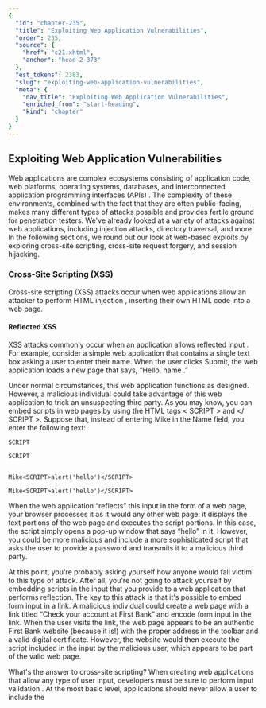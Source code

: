 ```yaml
---
{
  "id": "chapter-235",
  "title": "Exploiting Web Application Vulnerabilities",
  "order": 235,
  "source": {
    "href": "c21.xhtml",
    "anchor": "head-2-373"
  },
  "est_tokens": 2383,
  "slug": "exploiting-web-application-vulnerabilities",
  "meta": {
    "nav_title": "Exploiting Web Application Vulnerabilities",
    "enriched_from": "start-heading",
    "kind": "chapter"
  }
}
---
```

## Exploiting Web Application Vulnerabilities

Web applications are complex ecosystems consisting of application code, web platforms, operating systems, databases, and interconnected application programming interfaces (APIs) . The complexity of these environments, combined with the fact that they are often public-facing, makes many different types of attacks possible and provides fertile ground for penetration testers. We've already looked at a variety of attacks against web applications, including injection attacks, directory traversal, and more. In the following sections, we round out our look at web-based exploits by exploring cross-site scripting, cross-site request forgery, and session hijacking.

### Cross-Site Scripting (XSS)

Cross-site scripting (XSS) attacks occur when web applications allow an attacker to perform HTML injection , inserting their own HTML code into a web page.

#### Reflected XSS

XSS attacks commonly occur when an application allows reflected input . For example, consider a simple web application that contains a single text box asking a user to enter their name. When the user clicks Submit, the web application loads a new page that says, “Hello, name .”

Under normal circumstances, this web application functions as designed. However, a malicious individual could take advantage of this web application to trick an unsuspecting third party. As you may know, you can embed scripts in web pages by using the HTML tags < SCRIPT > and </ SCRIPT >. Suppose that, instead of entering Mike in the Name field, you enter the following text:

`SCRIPT`

`SCRIPT`

```

Mike<SCRIPT>alert('hello')</SCRIPT>
```

`Mike<SCRIPT>alert('hello')</SCRIPT>`

When the web application “reflects” this input in the form of a web page, your browser processes it as it would any other web page: it displays the text portions of the web page and executes the script portions. In this case, the script simply opens a pop-up window that says “hello” in it. However, you could be more malicious and include a more sophisticated script that asks the user to provide a password and transmits it to a malicious third party.

At this point, you're probably asking yourself how anyone would fall victim to this type of attack. After all, you're not going to attack yourself by embedding scripts in the input that you provide to a web application that performs reflection. The key to this attack is that it's possible to embed form input in a link. A malicious individual could create a web page with a link titled “Check your account at First Bank” and encode form input in the link. When the user visits the link, the web page appears to be an authentic First Bank website (because it is!) with the proper address in the toolbar and a valid digital certificate. However, the website would then execute the script included in the input by the malicious user, which appears to be part of the valid web page.

What's the answer to cross-site scripting? When creating web applications that allow any type of user input, developers must be sure to perform input validation . At the most basic level, applications should never allow a user to include the <SCRIPT> tag in a reflected input field. However, this doesn't solve the problem completely; many clever alternatives are available to an industrious web application attacker. The best solution is to determine the type of input that the application will allow and then validate the input to ensure that it matches that pattern. For example, if an application has a text box that allows users to enter their age, it should accept only one to three digits as input. The application should reject any other input as invalid.

`<SCRIPT>`

For more examples of ways to evade cross-site scripting filters, see www.owasp.org/index.php/XSS_Filter_Evasion_Cheat_Sheet .

Output encoding is a set of related techniques that take user-supplied input and encode it using a series of rules that transform potentially dangerous content into a safe form. For example, HTML encoding transforms the single quote ' character into the encoded string ' . Developers should be familiar with a variety of output encoding techniques including HTML entity encoding, HTML attribute encoding, URL encoding, JavaScript encoding, and CSS hex encoding. For more information on these techniques, see the OWASP XSS Prevention Cheat Sheet at https://cheatsheetseries.owasp.org/cheatsheets/Cross_Site_Scripting_Prevention_Cheat_Sheet.html .

`'`

`'`

#### Stored/Persistent XSS

Cross-site scripting attacks often exploit reflected input, but this isn't the only way that the attacks might take place. Another common technique is to store cross-site scripting code on a remote web server in an approach known as stored XSS . These attacks are described as persistent, because they remain on the server even when the attacker isn't actively waging an attack.

As an example, consider a message board that allows users to post messages that contain HTML code. This is very common, because users may want to use HTML to add emphasis to their posts. For example, a user might use this HTML code in a message board posting:

```

<p>Hello everyone,</p>

<p>I am planning an upcoming trip to <A HREF=

'
https://www.mlb.com/mets/ballpark
'>Citi Field</A> to see the Mets take on the

Yankees in the Subway Series.</p>

<p>Does anyone have suggestions for transportation? I am staying in Manhattan

and am only interested in <B>public transportation</B> options.</p>

<p>Thanks!</p>

<p>Mike</p>
```

`<p>Hello everyone,</p>`

`<p>I am planning an upcoming trip to <A HREF=`

`' https://www.mlb.com/mets/ballpark '>Citi Field</A> to see the Mets take on the`

`Yankees in the Subway Series.</p>`

`<p>Does anyone have suggestions for transportation? I am staying in Manhattan`

`and am only interested in <B>public transportation</B> options.</p>`

`<p>Thanks!</p>`

`<p>Mike</p>`

When displayed in a browser, the HTML tags would alter the appearance of the message, as shown in Figure 21.6 .

FIGURE 21.6 Message board post rendered in a browser

FIGURE 21.6 Message board post rendered in a browser

An attacker seeking to conduct a cross-site scripting attack could try to insert an HTML script in this code. For example, they might enter this code:

```

<p>Hello everyone,</p>

<p>I am planning an upcoming trip to <A HREF=

'
https://www.mlb.com/mets/ballpark
'>Citi Field</A> to see the Mets take on the

Yankees in the Subway Series.</p>

<p>Does anyone have suggestions for transportation? I am staying in Manhattan

and am only interested in <B>public transportation</B> options.</p>

<p>Thanks!</p>

<p>Mike</p>

<SCRIPT>alert('Cross-site scripting!')</SCRIPT>
```

`<p>Hello everyone,</p>`

`<p>I am planning an upcoming trip to <A HREF=`

`' https://www.mlb.com/mets/ballpark '>Citi Field</A> to see the Mets take on the`

`Yankees in the Subway Series.</p>`

`<p>Does anyone have suggestions for transportation? I am staying in Manhattan`

`and am only interested in <B>public transportation</B> options.</p>`

`<p>Thanks!</p>`

`<p>Mike</p>`

`<SCRIPT>alert('Cross-site scripting!')</SCRIPT>`

When future users load this message, they would then see the alert pop-up shown in Figure 21.7 . This is fairly innocuous, but an XSS attack could also be used to redirect users to a phishing site, request sensitive information, or perform another attack.

FIGURE 21.7 XSS attack rendered in a browser

FIGURE 21.7 XSS attack rendered in a browser

Some XSS attacks are particularly sneaky and work by modifying the Document Object Model (DOM) environment within the user's browser. These attacks don't appear in the HTML code of the web page but are still quite dangerous.

### Request Forgery

Request forgery attacks exploit trust relationships and attempt to have users unwittingly execute commands against a remote server. They come in two forms: cross-site request forgery and server-side request forgery.

#### Cross-Site Request Forgery (CSRF/XSRF)

Cross-site request forgery attacks, abbreviated as XSRF or CSRF attacks, are similar to cross-site scripting attacks but exploit a different trust relationship. XSS attacks exploit the trust that a user has in a website to execute code on the user's computer. XSRF attacks exploit the trust that remote sites have in a user's system to execute commands on the user's behalf.

XSRF attacks work by making the reasonable assumption that users are often logged into many different websites at the same time. Attackers then embed code in one website that sends a command to a second website. When the user clicks the link on the first site, they are unknowingly sending a command to the second site. If the user happens to be logged into that second site, the command may succeed.

Consider, for example, an online banking site. An attacker who wants to steal funds from user accounts might go to an online forum and post a message containing a link. That link actually goes directly into the money transfer site that issues a command to transfer funds to the attacker's account. The attacker then leaves the link posted on the forum and waits for an unsuspecting user to come along and click the link. If the user happens to be logged into the banking site, the transfer succeeds.

Developers should protect their web applications against XSRF attacks. One way to do this is to create web applications that use secure tokens that the attacker would not know to embed in the links. Another safeguard is for sites to check the referring URL in requests received from end users and only accept requests that originated from their own site.

#### Server-Side Request Forgery (SSRF)

Server-side request forgery (SSRF) attacks exploit a similar vulnerability but instead of tricking a user's browser into visiting a URL, they trick a server into visiting a URL based on user-supplied input. SSRF attacks are possible when a web application accepts URLs from a user as input and then retrieves information from that URL. If the server has access to non-public URLs, an SSRF attack can unintentionally disclose that information to an attacker.

### Session Hijacking

Session hijacking attacks occur when a malicious individual intercepts part of the communication between an authorized user and a resource and then uses a hijacking technique to take over the session and assume the identity of the authorized user. The following list includes some common techniques:

- Capturing details of the authentication between a client and server and using those details to assume the client's identity

- Tricking the client into thinking the attacker's system is the server, acting as the intermediary as the client sets up a legitimate connection with the server, and then disconnecting the client

- Accessing a web application using the cookie data of a user who did not properly close the connection or of a poorly designed application that does not properly manage authentication cookies

All of these techniques can have disastrous results for the end user and must be addressed with both administrative controls (such as anti-replay authentication techniques) and application controls (such as expiring cookies within a reasonable period of time).
